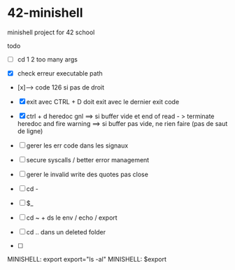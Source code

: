 # 42-minishell
minishell project for 42 school

todo 

- [ ] cd 1 2 too many args

- [x] check erreur executable path 
- [x]--> code 126 si pas de droit
- [x] exit avec CTRL + D doit exit avec le dernier exit code
- [x] ctrl + d heredoc gnl  ==> si buffer vide et end of read - > terminate heredoc and fire warning
                            ==> si buffer pas vide, ne rien faire  (pas de saut de ligne)

- [ ] gerer les err code dans les signaux
- [ ] secure syscalls / better error management
- [ ] gerer le invalid write des quotes pas close



- [ ] cd -

- [ ] $_
- [ ] cd ~ + ds le env / echo / export

- [ ] cd .. dans un deleted folder

- [ ]
MINISHELL: export export="ls -al"
MINISHELL: $export